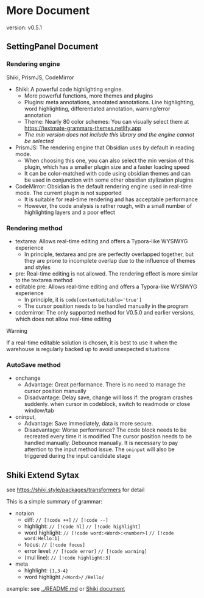 # More Document

version: v0.5.1

## SettingPanel Document

### Rendering engine

Shiki, PrismJS, CodeMirror

- Shiki: A powerful code highlighting engine.
  - More powerful functions, more themes and plugins
  - Plugins: meta annotations, annotated annotations. Line highlighting, word highlighting, differentiated annotation, warning/error annotation
  - Theme: Nearly 80 color schemes: You can visually select them at https://textmate-grammars-themes.netlify.app
  - *The min version does not include this library and the engine cannot be selected*
- PrismJS: The rendering engine that Obsidian uses by default in reading mode.
  - When choosing this one, you can also select the min version of this plugin, which has a smaller plugin size and a faster loading speed
  - It can be color-matched with code using obsidian themes and can be used in conjunction with some other obsidian stylization plugins
- CodeMirror: Obsidian is the default rendering engine used in real-time mode. The current plugin is not supported
  - It is suitable for real-time rendering and has acceptable performance
  - However, the code analysis is rather rough, with a small number of highlighting layers and a poor effect

### Rendering method

- textarea: Allows real-time editing and offers a Typora-like WYSIWYG experience
  - In principle, textarea and pre are perfectly overlapped together, but they are prone to incomplete overlap due to the influence of themes and styles
- pre: Real-time editing is not allowed. The rendering effect is more similar to the textarea method
- editable pre: Allows real-time editing and offers a Typora-like WYSIWYG experience
  - In principle, it is `code[contenteditable='true']`
  - The cursor position needs to be handled manually in the program
- codemirror: The only supported method for V0.5.0 and earlier versions, which does not allow real-time editing

> [!warning]
> 
> If a real-time editable solution is chosen, it is best to use it when the warehouse is regularly backed up to avoid unexpected situations

### AutoSave method

- onchange
  - Advantage:
    Great performance.
    There is no need to manage the cursor position manually
  - Disadvantage:
    Delay save, change will loss if: the program crashes suddenly. when cursor in codeblock, switch to readmode or close window/tab
- oninput, 
  - Advantage:
    Save immediately, data is more secure.
  - Disadvantage:
    Worse performance? The code block needs to be recreated every time it is modified
    The cursor position needs to be handled manually. Debounce manually.
    It is necessary to pay attention to the input method issue. The `oninput` will also be triggered during the input candidate stage

## Shiki Extend Sytax

see https://shiki.style/packages/transformers for detail

This is a simple summary of grammar:

- notaion
  - diff:            `// [!code ++]` `// [!code --]`
  - highlight:       `// [!code hl]` `// [!code highlight]`
  - word highlight:  `// [!code word:<Word>:<number>]` `// [!code word:Hello:1]`
  - focus:           `// [!code focus]`
  - error level:     `// [!code error]` `// [!code warning]`
  - (mul line):      `// [!code highlight:3]`
- meta
  - highlight:       `{1,3-4}`
  - word highlight   `/<Word>/` `/Hello/`

example: see [../README.md](../README.md) or [Shiki document](https://shiki.style/packages/transformers)

